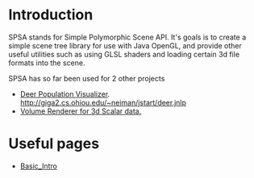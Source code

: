 # Introduction #

SPSA stands for Simple Polymorphic Scene API.  It's goals is to create a simple scene tree library for use with Java OpenGL, and provide other useful utilities such as using GLSL shaders and loading certain 3d file formats into the scene.

SPSA has so far been used for 2 other projects
  * [Deer Population Visualizer](Deer_Population_Visualizer.md). http://giga2.cs.ohiou.edu/~neiman/jstart/deer.jnlp
  * [Volume Renderer for 3d Scalar data.](Volume.md)

# Useful pages #
  * [Basic\_Intro](Basic_Intro.md)